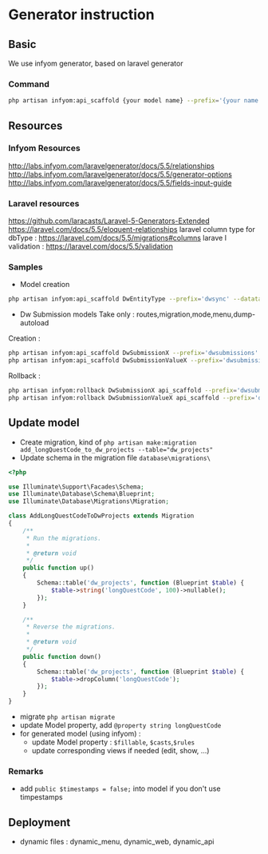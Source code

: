 # Generator instruction

## Basic
We use infyom generator, based on laravel generator

### Command
```bash
php artisan infyom:api_scaffold {your model name} --prefix='{your name spance}' [more options here] --fieldsFile={path to json file}
```


## Resources
### Infyom Resources
http://labs.infyom.com/laravelgenerator/docs/5.5/relationships
http://labs.infyom.com/laravelgenerator/docs/5.5/generator-options
http://labs.infyom.com/laravelgenerator/docs/5.5/fields-input-guide

### Laravel resources
https://github.com/laracasts/Laravel-5-Generators-Extended
https://laravel.com/docs/5.5/eloquent-relationships
laravel column type for dbType : https://laravel.com/docs/5.5/migrations#columns
larave  l validation : https://laravel.com/docs/5.5/validation

### Samples
* Model creation
```bash
php artisan infyom:api_scaffold DwEntityType --prefix='dwsync' --datatables=false --skip=api_controller,api_routes --fieldsFile=resources/model_schemas/DwEntityType.json
```
* Dw Submission models
Take only : routes,migration,mode,menu,dump-autoload 

Creation :
```bash
php artisan infyom:api_scaffold DwSubmissionX --prefix='dwsubmissions' --datatables=true --skip=api_controller,api_routes,tests --views=index,show --fieldsFile=resources/model_schemas/DwSubmission_x.json
php artisan infyom:api_scaffold DwSubmissionValueX --prefix='dwsubmissions' --datatables=true --skip=api_controller,api_routes,tests --views=index,show --fieldsFile=resources/model_schemas/DwSubmissionValue_x.json
```

Rollback : 
```bash
php artisan infyom:rollback DwSubmissionX api_scaffold --prefix='dwsubmissions'
php artisan infyom:rollback DwSubmissionValueX api_scaffold --prefix='dwsubmissions'
```

## Update model
* Create migration, kind of `php artisan make:migration add_longQuestCode_to_dw_projects --table="dw_projects"`
* Update schema in the migration file `database\migrations\`
```php
<?php

use Illuminate\Support\Facades\Schema;
use Illuminate\Database\Schema\Blueprint;
use Illuminate\Database\Migrations\Migration;

class AddLongQuestCodeToDwProjects extends Migration
{
    /**
     * Run the migrations.
     *
     * @return void
     */
    public function up()
    {
        Schema::table('dw_projects', function (Blueprint $table) {
            $table->string('longQuestCode', 100)->nullable();
        });
    }

    /**
     * Reverse the migrations.
     *
     * @return void
     */
    public function down()
    {
        Schema::table('dw_projects', function (Blueprint $table) {
            $table->dropColumn('longQuestCode');
        });
    }
}
```
* migrate `php artisan migrate`
* update Model property, add `@property string longQuestCode`
* for generated model (using infyom) :
    * update Model property : `$fillable`, `$casts`,`$rules`
    * update corresponding views if needed (edit, show, ...)
  
### Remarks
* add `public $timestamps = false;` into model if you don't use timpestamps


## Deployment
* dynamic files : dynamic_menu, dynamic_web, dynamic_api
